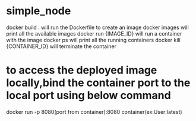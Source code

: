 # simple_node
docker build . will run the Dockerfile to create an image
docker images will print all the available images
docker run {IMAGE_ID} will run a container with the image
docker ps will print all the running containers
docker kill {CONTAINER_ID} will terminate the container
# to access the deployed image locally,bind the container port to the local port using below command
docker run -p 8080(port from container):8080 container(ex:User:latest) 
